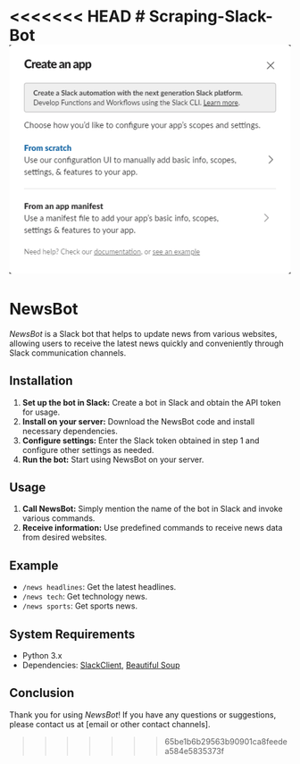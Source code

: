<<<<<<< HEAD
﻿# Scraping-Slack-Bot
![My Image](images/create-app.png)
=======
# NewsBot

*NewsBot* is a Slack bot that helps to update news from various websites, allowing users to receive the latest news quickly and conveniently through Slack communication channels.

## Installation

1. **Set up the bot in Slack:** Create a bot in Slack and obtain the API token for usage.
2. **Install on your server:** Download the NewsBot code and install necessary dependencies.
3. **Configure settings:** Enter the Slack token obtained in step 1 and configure other settings as needed.
4. **Run the bot:** Start using NewsBot on your server.

## Usage

1. **Call NewsBot:** Simply mention the name of the bot in Slack and invoke various commands.
2. **Receive information:** Use predefined commands to receive news data from desired websites.

## Example

- `/news headlines`: Get the latest headlines.
- `/news tech`: Get technology news.
- `/news sports`: Get sports news.

## System Requirements

- Python 3.x
- Dependencies: [SlackClient](https://github.com/slackapi/python-slackclient), [Beautiful Soup](https://www.crummy.com/software/BeautifulSoup/bs4/doc/)

## Conclusion

Thank you for using *NewsBot*! If you have any questions or suggestions, please contact us at [email or other contact channels].
>>>>>>> 65be1b6b29563b90901ca8feedea584e5835373f
